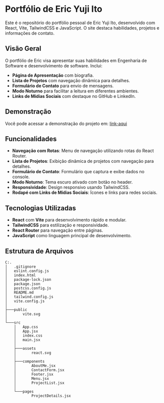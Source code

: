 # Portfólio de Eric Yuji Ito

Este é o repositório do portfólio pessoal de Eric Yuji Ito, desenvolvido com React, Vite, TailwindCSS e JavaScript. O site destaca habilidades, projetos e informações de contato.

## Visão Geral

O portfólio de Eric visa apresentar suas habilidades em Engenharia de Software e desenvolvimento de software. Inclui:

- **Página de Apresentação** com biografia.
- **Lista de Projetos** com navegação dinâmica para detalhes.
- **Formulário de Contato** para envio de mensagens.
- **Modo Noturno** para facilitar a leitura em diferentes ambientes.
- **Links de Mídias Sociais** com destaque no GitHub e LinkedIn.

## Demonstração

Você pode acessar a demonstração do projeto em: [link-aqui](https://example.com)

## Funcionalidades

- **Navegação com Rotas**: Menu de navegação utilizando rotas do React Router.
- **Lista de Projetos**: Exibição dinâmica de projetos com navegação para detalhes.
- **Formulário de Contato**: Formulário que captura e exibe dados no console.
- **Modo Noturno**: Tema escuro ativado com botão no header.
- **Responsividade**: Design responsivo usando TailwindCSS.
- **Rodapé com Links de Mídias Sociais**: Ícones e links para redes sociais.

## Tecnologias Utilizadas

- **React** com **Vite** para desenvolvimento rápido e modular.
- **TailwindCSS** para estilização e responsividade.
- **React Router** para navegação entre páginas.
- **JavaScript** como linguagem principal de desenvolvimento.

## Estrutura de Arquivos

```plaintext
C:.
│   .gitignore
│   eslint.config.js
│   index.html
│   package-lock.json
│   package.json
│   postcss.config.js
│   README.md
│   tailwind.config.js
│   vite.config.js
│
├───public
│       vite.svg
│
└───src
    │   App.css
    │   App.jsx
    │   index.css
    │   main.jsx
    │
    ├───assets
    │       react.svg
    │
    ├───components
    │       AboutMe.jsx
    │       ContactForm.jsx
    │       Footer.jsx
    │       Menu.jsx
    │       ProjectList.jsx
    │
    └───pages
            ProjectDetails.jsx

